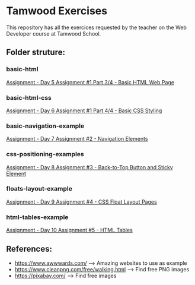# Tamwood Exercises

This repository has all the exercices requested by the teacher on the Web Developer course at Tamwood School. 

## Folder struture: 

### basic-html

[Assignment - Day 5 Assignment #1 Part 3/4 - Basic HTML Web Page](/basic-html/)

### basic-html-css

[Assignment - Day 6 Assignment #1 Part 4/4 - Basic CSS Styling](/basic-html-css/)

### basic-navigation-example

[Assignment - Day 7 Assignment #2 - Navigation Elements](/basic-navigation-example/)

### css-positioning-examples

[Assignment - Day 8 Assignment #3 - Back-to-Top Button and Sticky Element](/%20css-positioning-examples/)

### floats-layout-example

[Assignment - Day 9 Assignment #4 - CSS Float Layout Pages](./floats-layout-example/)

### html-tables-example

[Assignment - Day 10 Assignment #5 - HTML Tables](./html-tables-example/)

## References:

- https://www.awwwards.com/ --> Amazing websites to use as example
- https://www.cleanpng.com/free/walking.html --> Find free PNG images
- https://pixabay.com/ --> Find free images